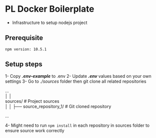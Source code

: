 # PL Docker Boilerplate
- Infrastructure to setup nodejs project

## Prerequisite
`npm version: 10.5.1`

## Setup steps
1- Copy ***.env-example*** to .env
2- Update ***.env*** values based on your own settings
3- Go to *./sources* folder then git clone all related repositories

...                 
│   │   
sources/                  # Project sources  
│   │   ├── source_repository_1/        # Git cloned repository 

...

4- Might need to run `npm install` in each repository in sources folder to ensure source work correctly
